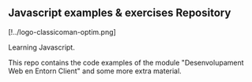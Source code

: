 ## Javascript examples & exercises Repository

[!../logo-classicoman-optim.png]

Learning Javascript.

This repo contains the code examples of the module "Desenvolupament Web en Entorn Client" and some more extra material.
